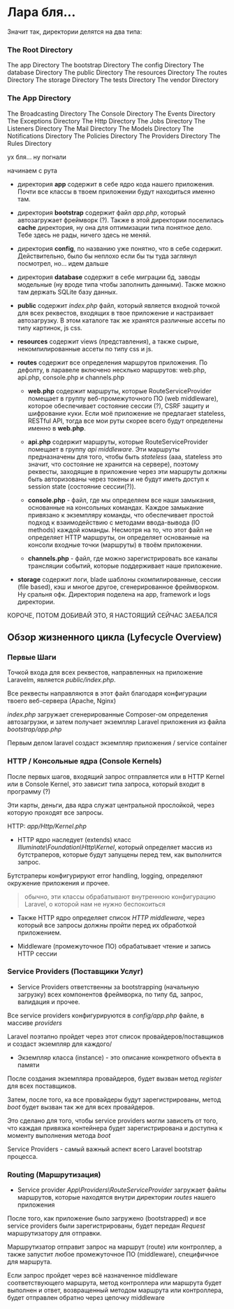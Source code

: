 # Лара бля...

Значит так, директории делятся на два типа:

### The Root Directory
  The app Directory
  The bootstrap Directory
  The config Directory
  The database Directory
  The public Directory
  The resources Directory
  The routes Directory
  The storage Directory
  The tests Directory
  The vendor Directory

### The App Directory
  The Broadcasting Directory
  The Console Directory
  The Events Directory
  The Exceptions Directory
  The Http Directory
  The Jobs Directory
  The Listeners Directory
  The Mail Directory
  The Models Directory
  The Notifications Directory
  The Policies Directory
  The Providers Directory
  The Rules Directory


ух бля... ну погнали

начинаем с рута

* директория **app** содержит в себе ядро кода нашего приложения. Почти все классы в твоем приложении будут находиться именно там.

* директория **bootstrap** содержит файл *app.php*, который автозагружает фреймворк (?). Также в этой директории поселилась **cache** директория, ну она для оптимизации типа понятное дело. Тебе здесь не рады, ничего здесь не меняй.

* директория **config**, по названию уже понятно, что в себе содержит. Действительно, было бы неплохо если бы ты туда заглянул посмотрел, но... идем дальше

* директория **database** содержит в себе миграции бд, заводы модельные (ну вроде типа чтобы заполнить данными). Также можно там держать SQLite базу данных.

* **public** содержит *index.php* файл, который является входной точкой для всех реквестов, входящих в твое приложение и настраивает автозагрузку. В этом каталоге так же хранятся различные ассеты по типу картинок, js css. 

* **resources** содержит views (представления), а также сырые, некомпилированные ассеты по типу css и js.

* **routes** содержит все определения маршрутов приложения. По дефолту, в ларавеле включено несклько маршрутов: web.php, api.php, console.php и channels.php

  + **web.php** содержит маршруты, которые RouteServiceProvider помещает в группу веб-промежуточного ПО (web middleware), которое обеспечивает состояние сессии (?), CSRF защиту и шифрование куки. Если моё приложение не предлагает stateless, RESTful API, тогда все мои руты скорее всего будут определены именно в **web.php**.

  + **api.php** содержит маршруты, которые RouteServiceProvider помещает в группу *api middleware*. Эти маршруты предназначены для того, чтобы быть *stateless* (ааа, stateless это значит, что состояние не хранится на сервере), поэтому реквесты, заходящие в приложение через эти маршруты должны быть авторизованы через токены и не будут иметь доступ к session state (состояние сессии(?)).

  + **console.php** - файл, где мы определяем все наши замыкания, основанные на консольных командах. Каждое замыкание привязано к экземпляру команды, что обеспечивает простой подход к взаимодействию с методами ввода-вывода (IO methods) каждой команды. Несмотря на то, что этот файл не определяет HTTP маршруты, он определяет основанные на консоли входные точки (маршруты) в твоём приложении.

  + **channels.php** - файл, где можно зарегистрировать все каналы трансляции событий, которые поддерживает наше приложение.

* **storage** содержит логи, blade шаблоны скомпилированные, сессии (file based), кэш и многое другое, сгенерированное фреймворком. Ну сральня офк. Директория поделена на app, framework и logs директории. 


КОРОЧЕ, ПОТОМ ДОБИВАЙ ЭТО, Я НАСТОЯЩИЙ СЕЙЧАС ЗАЕБАЛСЯ

## Обзор жизненного цикла (Lyfecycle Overview)

### Первые Шаги

Точкой входа для всех реквестов, направленных на приложение Laravelm, является *public/index.php*. 

Все реквесты направляются в этот файл благодаря конфигурации твоего веб-сервера (Apache, Nginx)

*index.php* загружает сгенерированные Composer-ом определения автозагрузки, и затем получает экземпляр Laravel приложения из файла *bootstrap/app.php*

Первым делом laravel создаст экземпляр приложения / service container

### HTTP / Консольные ядра (Console Kernels)

После первых шагов, входящий запрос отправляется или в HTTP Kernel или в Console Kernel, это зависит типа запроса, который входит в программу (?)
 
Эти карты, деньги, два ядра служат центральной прослойкой, через которую проходят все запросы.
 
HTTP: *app/Http/Kernel.php*
 
* HTTP ядро наследует (extends) класс *Illuminate\Foundation\Http\Kernel*,  который определяет массив из бутстраперов, которые будут запущены перед тем, как выполнится запрос.
 
Бутстраперы конфигурируют error handling, logging, определяют окружение приложения и прочее.

> обычно, эти классы обрабатывают внутреннюю конфигурацию Laravel, о которой нам не нужно беспокоиться

* Также HTTP ядро определяет список *HTTP middleware*, через который все запросы должны пройти перед их обработкой приложением.

* Middleware (промежуточное ПО) обрабатывает чтение и запись HTTP сессии

### Service Providers (Поставщики Услуг)

* Service Providers ответственны за bootstrapping (начальную загрузку) всех компонентов фреймворка, по типу бд, запрос, валидация и прочее. 

Все service providers конфигурируются в *config/app.php* файле, в массиве *providers*

Laravel поэтапно пройдет через этот список провайдеров/поставщиков и создаст экземпляр для каждого/

* Экземпляр класса (instance) - это описание конкретного объекта в памяти

После создания экземпляра провайдеров, будет вызван метод *register* для всех поставщиков.

Затем, после того, ка все провайдеры будут зарегистрированы, метод *boot* будет вызван так же для всех провайдеров. 

Это сделано для того, чтобы service providers могли зависеть от того, что каждая привязка контейнера будет зарегистрирована и доступна к моменту выполнения метода *boot*

Service Providers - самый важный аспект всего Laravel bootstrap процесса.

### Routing (Маршрутизация)

* Service provider *App\Providers\RouteServiceProvider* загружает файлы маршрутов, которые находятся внутри директории *routes* нашего приложения

После того, как приложение было загружено (bootstrapped) и все service providers были зарегистрированы, будет передан *Request* маршрутизатору для отправки.

Маршрутизатор отправит запрос на маршрут (route) или контроллер, а также запустит любое промежуточное ПО (middleware), специфичное для маршрута.

Если запрос пройдет через всё назначенное middleware соответствующего маршрута, метод контроллера или маршрута будет выполнен и ответ, возвращенный методом маршрута или контроллера, будет отправлен обратно через цепочку middleware





